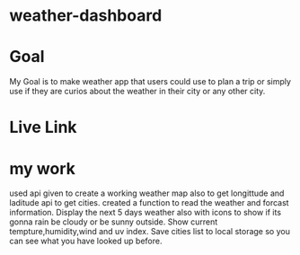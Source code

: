 # weather-dashboard

 # Goal
 My Goal is to make weather app that users could use to plan a trip or simply use if they are curios about the weather in their city or any other city.

# Live Link


# my work 
used api given to create a working weather map also to get longittude and laditude api to get cities.
created a function to read the weather and forcast information.
Display the next 5 days weather also with icons to show if its gonna rain be cloudy or be sunny outside.
Show current tempture,humidity,wind and uv index.
Save cities list to local storage so you can see what you have looked up before.
